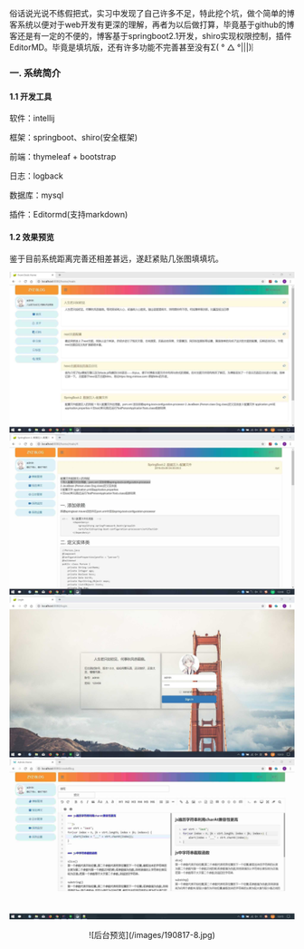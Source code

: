 
俗话说光说不练假把式，实习中发现了自己许多不足，特此挖个坑，做个简单的博客系统以便对于web开发有更深的理解，再者为以后做打算，毕竟基于github的博客还是有一定的不便的，博客基于springboot2.1开发，shiro实现权限控制，插件EditorMD。毕竟是填坑版，还有许多功能不完善甚至没有Σ( ° △ °|||)︴

<!-- more -->

### 一. 系统简介
#### 1.1 开发工具
软件：intellij

框架：springboot、shiro(安全框架)

前端：thymeleaf + bootstrap

日志：logback

数据库：mysql

插件：Editormd(支持markdown)

#### 1.2 效果预览
鉴于目前系统距离完善还相差甚远，遂赶紧贴几张图填填坑。

![前台预览](/images/190817-1.jpg)
![前台预览](/images/190817-2.jpg)
![后台预览](/images/190817-3.jpg)
![后台预览](/images/190817-5.jpg)
<div align=center>
![后台预览](/images/190817-8.jpg)

